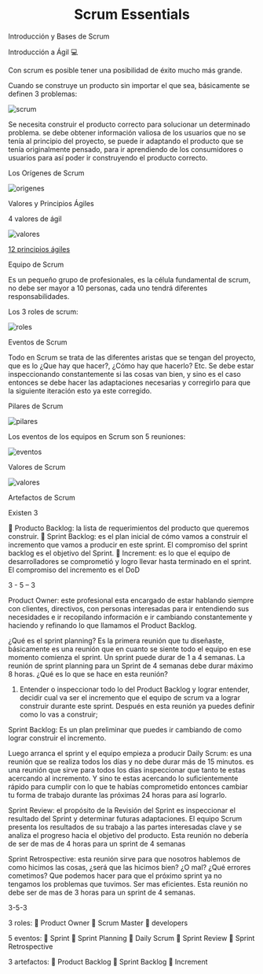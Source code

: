 <h1 align="center">Scrum Essentials</h1>

 Introducción y Bases de Scrum

Introducción a Ágil 💻

Con scrum es posible tener una posibilidad de éxito mucho más grande.

Cuando se construye un producto sin importar el que sea, básicamente se definen 3 problemas:

![scrum](https://github.com/21atalia/core-code-from-scratch-readme/blob/main/images/Capturascrum.PNG)


Se necesita construir el producto correcto para solucionar un determinado problema. se debe obtener información valiosa de los usuarios que no se tenía al principio del proyecto, se puede ir adaptando el producto que se tenía originalmente pensado, para ir aprendiendo de los consumidores o usuarios para así poder ir construyendo el producto correcto. 

Los Orígenes de Scrum

![origenes](https://github.com/21atalia/core-code-from-scratch-readme/blob/main/images/origenes%20de%20scrum.png)

Valores y Principios Ágiles

4 valores de ágil

![valores](https://github.com/21atalia/core-code-from-scratch-readme/blob/main/images/4%20valores%20de%20agil.PNG)

[12 principios ágiles](https://www.scrumnetwork.com/principios)

Equipo de Scrum

Es un pequeño grupo de profesionales, es la célula fundamental de scrum, no debe ser mayor a 10 personas, cada uno tendrá diferentes responsabilidades.

Los 3 roles de scrum:

![roles](https://github.com/21atalia/core-code-from-scratch-readme/blob/main/images/roles.png)

Eventos de Scrum

Todo en Scrum se trata de las diferentes aristas que se tengan del proyecto, que es lo ¿Que hay que hacer?, ¿Cómo hay que hacerlo? Etc. Se debe estar inspeccionando constantemente si las cosas van bien, y sino es el caso entonces se debe hacer las adaptaciones necesarias y corregirlo para que la siguiente iteración esto ya este corregido.

Pilares de Scrum 

![pilares](https://github.com/21atalia/core-code-from-scratch-readme/blob/main/images/Pilaresdescrum.png)

Los eventos de los equipos en Scrum son 5 reuniones:


![eventos](https://github.com/21atalia/core-code-from-scratch-readme/blob/main/images/eventos.png)

Valores de Scrum

![valores](https://github.com/21atalia/core-code-from-scratch-readme/blob/main/images/valores%20de%20scrum.PNG)

Artefactos de Scrum

Existen 3

	Producto Backlog: la lista de requerimientos del producto que queremos construir.
	Sprint Backlog: es el plan inicial de cómo vamos a construir el incremento que vamos a producir en este sprint. El compromiso del sprint backlog es el objetivo del Sprint.
	Increment: es lo que el equipo de desarrolladores se comprometió y logro llevar hasta terminado en el sprint. El compromiso del incremento es el DoD

3 - 5 – 3

Product Owner: este profesional esta encargado de estar hablando siempre con clientes, directivos, con personas interesadas para ir entendiendo sus necesidades e ir recopilando información e ir cambiando constantemente y haciendo y refinando lo que llamamos el Product Backlog.

¿Qué es el sprint planning?
Es la primera reunión que tu diseñaste, básicamente es una reunión que en cuanto se siente todo el equipo en ese momento comienza el sprint. 
Un sprint puede durar de 1 a 4 semanas.
La reunión de sprint planning para un Sprint de 4 semanas debe durar máximo 8 horas.
¿Qué es lo que se hace en esta reunión?
1.	 Entender o inspeccionar todo lo del Product Backlog y lograr entender, decidir cual va ser el incremento que el equipo de scrum va a lograr construir durante este sprint.
Después en esta reunión ya puedes definir como lo vas a construir;

Sprint Backlog: Es un plan preliminar que puedes ir cambiando de como lograr construir el incremento.

Luego arranca el sprint y el equipo empieza a producir 
Daily Scrum: es una reunión que se realiza todos los días y no debe durar más de 15 minutos. es una reunión que sirve para todos los días inspeccionar que tanto te estas acercando al incremento. Y sino te estas acercando lo suficientemente rápido para cumplir con lo que te habías comprometido entonces cambiar tu forma de trabajo durante las próximas 24 horas para así lograrlo. 

Sprint Review: el propósito de la Revisión del Sprint es inspeccionar el resultado del Sprint y determinar futuras adaptaciones. El equipo Scrum presenta los resultados de su trabajo a las partes interesadas clave y se analiza el progreso hacia el objetivo del producto. Esta reunión no debería de ser de mas de 4 horas para un sprint de 4 semanas 

Sprint Retrospective: esta reunión sirve para que nosotros hablemos de como hicimos las cosas, ¿será que las hicimos bien? ¿O mal? ¿Qué errores cometimos? Que podemos hacer para que el próximo sprint ya no tengamos los problemas que tuvimos. Ser mas eficientes. Esta reunión no debe ser de mas de 3 horas para un sprint de 4 semanas. 

3-5-3

3 roles: 
	Product Owner
	Scrum Master 
	developers

5 eventos: 
	Sprint
	Sprint Planning
	Daily Scrum
	Sprint Review
	Sprint Retrospective

3 artefactos:
	Product Backlog
	Sprint Backlog
	Increment 


















